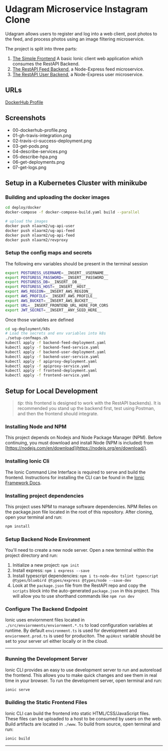 # Udagram Microservice Instagram Clone

Udagram allows users to register and log into a web client, post photos to the feed, and process photos using an image filtering microservice.

The project is split into three parts:
1. [The Simple Frontend](/ug-frontend)
A basic Ionic client web application which consumes the RestAPI Backend. 
2. [The RestAPI Feed Backend](/ug-api-feed), a Node-Express feed microservice.
3. [The RestAPI User Backend](/ug-api-user), a Node-Express user microservice.

## URLs
[DockerHub Profile](https://hub.docker.com/u/nlaarm2)

## Screenshots
- 00-dockerhub-profile.png
- 01-gh-travis-integration.png
- 02-travis-ci-success-deployment.png
- 03-get-pods.png
- 04-describe-services.png
- 05-describe-hpa.png
- 06-get-deployments.png
- 07-get-logs.png


## Setup in a Kubernetes Cluster with minikube
### Building and uploading the docker images
```bash
cd deploy/docker 
docker-compose -f docker-compose-build.yaml build --parallel

# upload the images
docker push nlaarm2/ug-api-user
docker push nlaarm2/ug-api-feed
docker push nlaarm2/ug-api-feed
docker push nlaarm2/revproxy
```
### Setup the config maps and secrets
The following env variables should be present in the terminal session
```bash
export POSTGRESS_USERNAME=__INSERT__USERNAME__
export POSTGRESS_PASSWORD=__INSERT__PASSWORD__
export POSTGRESS_DB=__INSERT__DB__
export POSTGRESS_HOST=__INSERT__HOST__
export AWS_REGION=__INSERT_AWS_REGION__
export AWS_PROFILE=__INSERT_AWS_PROFILE__
export AWS_BUCKET=__INSERT_AWS_BUCKET__
export URL=__INSERT_FRONTEND_URL_HERE_FOR_CORS
export JWT_SECRET=__INSERT__ANY_SEED_HERE__
```

Once those variables are defined

```bash
cd ug-deployment/k8s
# Load the secrets and env variables into k8s
./setup-confmaps.sh
kubectl apply -f backend-feed-deployment.yaml
kubectl apply -f backend-feed-service.yaml
kubectl apply -f backend-user-deployment.yaml
kubectl apply -f backend-user-service.yaml
kubectl apply -f apiproxy-deployment.yaml
kubectl apply -f apiproxy-service.yaml
kubectl apply -f frontend-deployment.yaml
kubectl apply -f frontend-service.yaml
```


## Setup for Local Development

> _tip_: this frontend is designed to work with the RestAPI backends). It is recommended you stand up the backend first, test using Postman, and then the frontend should integrate.

### Installing Node and NPM
This project depends on Nodejs and Node Package Manager (NPM). Before continuing, you must download and install Node (NPM is included) from [https://nodejs.com/en/download](https://nodejs.org/en/download/).

### Installing Ionic Cli
The Ionic Command Line Interface is required to serve and build the frontend. Instructions for installing the CLI can be found in the [Ionic Framework Docs](https://ionicframework.com/docs/installation/cli).

### Installing project dependencies

This project uses NPM to manage software dependencies. NPM Relies on the package.json file located in the root of this repository. After cloning, open your terminal and run:
```bash
npm install
```

### Setup Backend Node Environment
You'll need to create a new node server. Open a new terminal within the project directory and run:
1. Initialize a new project: `npm init`
2. Install express: `npm i express --save`
3. Install typescript dependencies: `npm i ts-node-dev tslint typescript  @types/bluebird @types/express @types/node --save-dev`
4. Look at the `package.json` file from the RestAPI repo and copy the `scripts` block into the auto-generated `package.json` in this project. This will allow you to use shorthand commands like `npm run dev`


### Configure The Backend Endpoint
Ionic uses enviornment files located in `./src/enviornments/enviornment.*.ts` to load configuration variables at runtime. By default `environment.ts` is used for development and `enviornment.prod.ts` is used for produciton. The `apiHost` variable should be set to your server url either locally or in the cloud.

***
### Running the Development Server
Ionic CLI provides an easy to use development server to run and autoreload the frontend. This allows you to make quick changes and see them in real time in your browser. To run the development server, open terminal and run:

```bash
ionic serve
```

### Building the Static Frontend Files
Ionic CLI can build the frontend into static HTML/CSS/JavaScript files. These files can be uploaded to a host to be consumed by users on the web. Build artifacts are located in `./www`. To build from source, open terminal and run:
```bash
ionic build
```
***